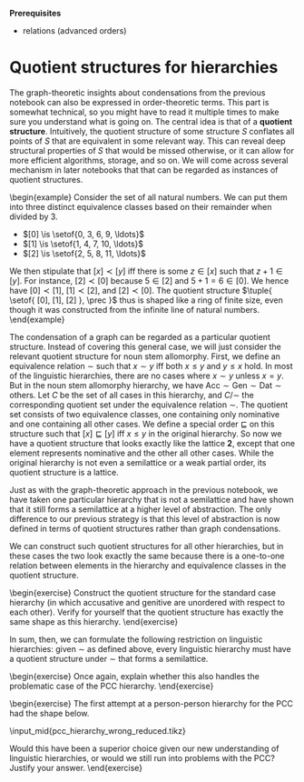 **Prerequisites**

- relations (advanced orders)

# Quotient structures for hierarchies

The graph-theoretic insights about condensations from the previous notebook can also be expressed in order-theoretic terms.
This part is somewhat technical, so you might have to read it multiple times to make sure you understand what is going on.
The central idea is that of a **quotient structure**.
Intuitively, the quotient structure of some structure $S$ conflates all points of $S$ that are equivalent in some relevant way.
This can reveal deep structural properties of $S$ that would be missed otherwise, or it can allow for more efficient algorithms, storage, and so on.
We will come across several mechanism in later notebooks that that can be regarded as instances of quotient structures.

\begin{example}
Consider the set of all natural numbers.
We can put them into three distinct equivalence classes based on their remainder when divided by $3$.

<ul>
<li>$[0] \is \setof{0, 3, 6, 9, \ldots}$</li>
<li>$[1] \is \setof{1, 4, 7, 10, \ldots}$</li>
<li>$[2] \is \setof{2, 5, 8, 11, \ldots}$</li>
</ul>

We then stipulate that $[x] \prec [y]$ iff there is some $z \in [x]$ such that $z + 1 \in [y]$.
For instance, $[2] \prec [0]$ because $5 \in [2]$ and $5 + 1 = 6 \in [0]$.
We hence have $[0] \prec [1]$, $[1] \prec [2]$, and $[2] \prec [0]$.
The quotient structure $\tuple{ \setof{ [0], [1], [2] }, \prec }$ thus is shaped like a ring of finite size, even though it was constructed from the infinite line of natural numbers.
\end{example}

The condensation of a graph can be regarded as a particular quotient structure.
Instead of covering this general case, we will just consider the relevant quotient structure for noun stem allomorphy.
First, we define an equivalence relation $\sim$ such that $x \sim y$ iff both $x \leq y$ and $y \leq x$ hold.
In most of the linguistic hierarchies, there are no cases where $x \sim y$ unless $x = y$.
But in the noun stem allomorphy hierarchy, we have
$\text{Acc} \sim \text{Gen} \sim \text{Dat} \sim \text{others}$.
Let $C$ be the set of all cases in this hierarchy, and $C/\sim$ the corresponding quotient set under the equivalence relation $\sim$.
The quotient set consists of two equivalence classes, one containing only nominative and one containing all other cases.
We define a special order $\sqsubseteq$ on this structure such that $[x] \sqsubseteq [y]$ iff $x \leq y$ in the original hierarchy.
So now we have a quotient structure that looks exactly like the lattice **2**, except that one element represents nominative and the other all other cases.
While the original hierarchy is not even a semilattice or a weak partial order, its quotient structure is a lattice.

Just as with the graph-theoretic approach in the previous notebook, we have taken one particular hierarchy that is not a semilattice and have shown that it still forms a semilattice at a higher level of abstraction.
The only difference to our previous strategy is that this level of abstraction is now defined in terms of quotient structures rather than graph condensations.

We can construct such quotient structures for all other hierarchies, but in these cases the two look exactly the same because there is a one-to-one relation between elements in the hierarchy and equivalence classes in the quotient structure.

\begin{exercise}
Construct the quotient structure for the standard case hierarchy (in which accusative and genitive are unordered with respect to each other).
Verify for yourself that the quotient structure has exactly the same shape as this hierarchy.
\end{exercise}

In sum, then, we can formulate the following restriction on linguistic hierarchies: given $\sim$ as defined above, every linguistic hierarchy must have a quotient structure under $\sim$ that forms a semilattice.

\begin{exercise}
Once again, explain whether this also handles the problematic case of the PCC hierarchy.
\end{exercise}

\begin{exercise}
The first attempt at a person-person hierarchy for the PCC had the shape below.

\input_mid{pcc_hierarchy_wrong_reduced.tikz}

Would this have been a superior choice given our new understanding of linguistic hierarchies, or would we still run into problems with the PCC?
Justify your answer.
\end{exercise}
